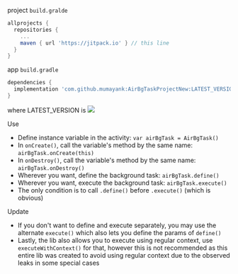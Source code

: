 project `build.gralde`

```gradle
allprojects {
  repositories {
    ...
    maven { url 'https://jitpack.io' } // this line
  }
}
```

app `build.gradle`

```gradle
dependencies {
  implementation 'com.github.mumayank:AirBgTaskProjectNew:LATEST_VERSION' // this line
}
```
where LATEST_VERSION is [![](https://jitpack.io/v/mumayank/AirBgTaskProjectNew.svg)](https://jitpack.io/#mumayank/AirBgTaskProjectNew)

Use

 - Define instance variable in the activity: `var airBgTask = AirBgTask()`
 - In `onCreate()`, call the variable's method by the same name: `airBgTask.onCreate(this)`
 - In `onDestroy()`, call the variable's method by the same name: `airBgTask.onDestroy()`
 - Wherever you want, define the background task: `airBgTask.define()`
 - Wherever you want, execute the background task: `airBgTask.execute()`
 - The only condition is to call `.define()` before `.execute()` (which is obvious)
 
 Update
 - If you don't want to define and execute separately, you may use the alternate `execute()` which also lets you define the params of `define()`
 - Lastly, the lib also allows you to execute using regular context, use `executeWithContext()` for that, however this is not recommended as this entire lib was created to avoid using regular context due to the observed leaks in some special cases
